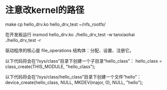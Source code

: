 <!--
 * @Author: Clark
 * @Email: haixuanwoTxh@gmail.com
 * @Date: 2024-09-08 16:49:35
 * @LastEditors: Clark
 * @LastEditTime: 2024-09-08 17:03:54
 * @Description: file content
-->

# 注意改kernel的路径

make
cp hello_drv.ko hello_drv_test ~/nfs_rootfs/

在开发板运行
insmod hello_drv.ko
./hello_drv_test -w tanxiaohai
./hello_drv_test -r


驱动程序的核心是 file_operations 结构体：分配、设置、注册它。


以下代码将会在“/sys/class”目录下创建一个子目录“hello_class”：
hello_class = class_create(THIS_MODULE, "hello_class");

以下代码将会在“/sys/class/hello_class”目录下创建一个文件“hello”：
device_create(hello_class, NULL, MKDEV(major, 0), NULL, "hello");
